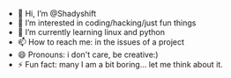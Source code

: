 - 👋 Hi, I’m @Shadyshift
- 👀 I’m interested in coding/hacking/just fun things 
- 🌱 I’m currently learning linux and python
- 📫 How to reach me: in the issues of a project
- 😄 Pronouns: i don't care, be creative:)
- ⚡ Fun fact: many I am a bit boring...  let me think about it.

